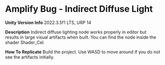 # Amplify Bug - Indirect Diffuse Light
**Unity Version Info**
2022.3.5f1 LTS, URP 14

**Description**
Indirect diffuse lighting node works properly in editor but results in large visual artifacts when built. You can find the node inside the shader Shader_Cel.

**How To Replicate**
Build the project. Use WASD to move around if you do not see the artifacts initially.
